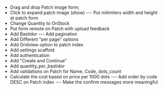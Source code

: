 * Drag and drop Patch image form;
* Click to expand patch image (show)
--- Put milimiters width and height at patch form
* Change Quantity to OnStock
* Put form remote on Patch with upload feedback
* Add Bastidor
--- Add pagination
* Add Different "per page" options
* Add Gridview option to patch index
* Add settings scaffold
* Add authentication
* Add "Create and Continue"
* Add quantity_per_bastidor
* Add validations on Patch for Name, Code, dots_count
* Calculate the cost based on price per 1000 dots
--- Add order by code DESC on Patch index
--- Make the confirm messages more meaningful
